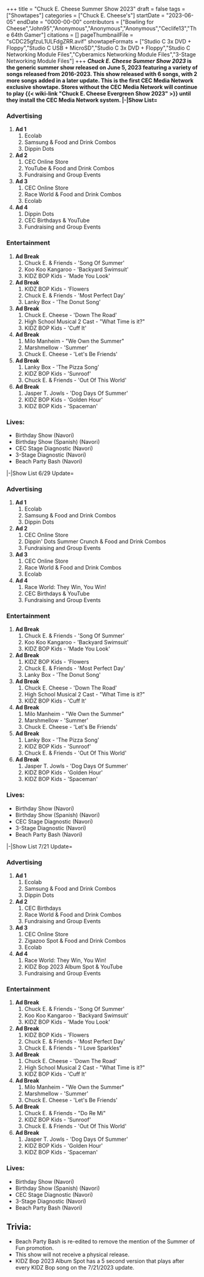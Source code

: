 +++
title = "Chuck E. Cheese Summer Show 2023"
draft = false
tags = ["Showtapes"]
categories = ["Chuck E. Cheese's"]
startDate = "2023-06-05"
endDate = "0000-00-00"
contributors = ["Bowling for Cheese","John95","Anonymous","Anonymous","Anonymous","Ceclife13","The 64th Gamer"]
citations = []
pageThumbnailFile = "sCDC25gfzuL1ULFdgZRR.avif"
showtapeFormats = ["Studio C 3x DVD + Floppy","Studio C USB + MicroSD","Studio C 3x DVD + Floppy","Studio C Networking Module Files","Cyberamics Networking Module Files","3-Stage Networking Module Files"]
+++
***Chuck E. Cheese Summer Show 2023* is the generic summer show released on June 5, 2023 featuring a variety of songs released from 2016-2023.
This show released with 6 songs, with 2 more songs added in a later update. This is the first CEC Media Network exclusive showtape. Stores without the CEC Media Network will continue to play {{< wiki-link "Chuck E. Cheese Evergreen Show 2023" >}} until they install the CEC Media Network system.
|-|Show List=**

### Advertising

1.  **Ad 1**
    1.  Ecolab
    2.  Samsung & Food and Drink Combos
    3.  Dippin Dots
2.  **Ad 2**
    1.  CEC Online Store
    2.  YouTube & Food and Drink Combos
    3.  Fundraising and Group Events
3.  **Ad 3**
    1.  CEC Online Store
    2.  Race World & Food and Drink Combos
    3.  Ecolab
4.  **Ad 4**
    1.  Dippin Dots
    2.  CEC Birthdays & YouTube
    3.  Fundraising and Group Events

### Entertainment

1.  **Ad Break**
    1.  Chuck E. & Friends - 'Song Of Summer'
    2.  Koo Koo Kangaroo - 'Backyard Swimsuit'
    3.  KIDZ BOP Kids - 'Made You Look'
2.  **Ad Break**
    1.  KIDZ BOP Kids - 'Flowers
    2.  Chuck E. & Friends - 'Most Perfect Day'
    3.  Lanky Box - 'The Donut Song'
3.  **Ad Break**
    1.  Chuck E. Cheese - 'Down The Road'
    2.  High School Musical 2 Cast - "What Time is it?"
    3.  KIDZ BOP Kids - 'Cuff It'
4.  **Ad Break**
    1.  Milo Manheim - "We Own the Summer"
    2.  Marshmellow - 'Summer'
    3.  Chuck E. Cheese - 'Let's Be Friends'
5.  **Ad Break**
    1.  Lanky Box - 'The Pizza Song'
    2.  KIDZ BOP Kids - 'Sunroof'
    3.  Chuck E. & Friends - 'Out Of This World'
6.  **Ad Break**
    1.  Jasper T. Jowls - 'Dog Days Of Summer'
    2.  KIDZ BOP Kids - 'Golden Hour'
    3.  KIDZ BOP Kids - 'Spaceman'

### Lives:

- Birthday Show (Navori)
- Birthday Show (Spanish) (Navori)
- CEC Stage Diagnostic (Navori)
- 3-Stage Diagnostic (Navori)
- Beach Party Bash (Navori)

|-|Show List 6/29 Update=

### Advertising

1.  **Ad 1**
    1.  Ecolab
    2.  Samsung & Food and Drink Combos
    3.  Dippin Dots
2.  **Ad 2**
    1.  CEC Online Store
    2.  Dippin' Dots Summer Crunch & Food and Drink Combos
    3.  Fundraising and Group Events
3.  **Ad 3**
    1.  CEC Online Store
    2.  Race World & Food and Drink Combos
    3.  Ecolab
4.  **Ad 4**
    1.  Race World: They Win, You Win!
    2.  CEC Birthdays & YouTube
    3.  Fundraising and Group Events

### Entertainment

1.  **Ad Break**
    1.  Chuck E. & Friends - 'Song Of Summer'
    2.  Koo Koo Kangaroo - 'Backyard Swimsuit'
    3.  KIDZ BOP Kids - 'Made You Look'
2.  **Ad Break**
    1.  KIDZ BOP Kids - 'Flowers
    2.  Chuck E. & Friends - 'Most Perfect Day'
    3.  Lanky Box - 'The Donut Song'
3.  **Ad Break**
    1.  Chuck E. Cheese - 'Down The Road'
    2.  High School Musical 2 Cast - "What Time is it?"
    3.  KIDZ BOP Kids - 'Cuff It'
4.  **Ad Break**
    1.  Milo Manheim - "We Own the Summer"
    2.  Marshmellow - 'Summer'
    3.  Chuck E. Cheese - 'Let's Be Friends'
5.  **Ad Break**
    1.  Lanky Box - 'The Pizza Song'
    2.  KIDZ BOP Kids - 'Sunroof'
    3.  Chuck E. & Friends - 'Out Of This World'
6.  **Ad Break**
    1.  Jasper T. Jowls - 'Dog Days Of Summer'
    2.  KIDZ BOP Kids - 'Golden Hour'
    3.  KIDZ BOP Kids - 'Spaceman'

### Lives:

- Birthday Show (Navori)
- Birthday Show (Spanish) (Navori)
- CEC Stage Diagnostic (Navori)
- 3-Stage Diagnostic (Navori)
- Beach Party Bash (Navori)

|-|Show List 7/21 Update=

### Advertising

1.  **Ad 1**
    1.  Ecolab
    2.  Samsung & Food and Drink Combos
    3.  Dippin Dots
2.  **Ad 2**
    1.  CEC Birthdays
    2.  Race World & Food and Drink Combos
    3.  Fundraising and Group Events
3.  **Ad 3**
    1.  CEC Online Store
    2.  Zigazoo Spot & Food and Drink Combos
    3.  Ecolab
4.  **Ad 4**
    1.  Race World: They Win, You Win!
    2.  KIDZ Bop 2023 Album Spot & YouTube
    3.  Fundraising and Group Events

### Entertainment

1.  **Ad Break**
    1.  Chuck E. & Friends - 'Song Of Summer'
    2.  Koo Koo Kangaroo - 'Backyard Swimsuit'
    3.  KIDZ BOP Kids - 'Made You Look'
2.  **Ad Break**
    1.  KIDZ BOP Kids - 'Flowers
    2.  Chuck E. & Friends - 'Most Perfect Day'
    3.  Chuck E. & Friends - "I Love Sparkles"
3.  **Ad Break**
    1.  Chuck E. Cheese - 'Down The Road'
    2.  High School Musical 2 Cast - "What Time is it?"
    3.  KIDZ BOP Kids - 'Cuff It'
4.  **Ad Break**
    1.  Milo Manheim - "We Own the Summer"
    2.  Marshmellow - 'Summer'
    3.  Chuck E. Cheese - 'Let's Be Friends'
5.  **Ad Break**
    1.  Chuck E. & Friends - "Do Re Mi"
    2.  KIDZ BOP Kids - 'Sunroof'
    3.  Chuck E. & Friends - 'Out Of This World'
6.  **Ad Break**
    1.  Jasper T. Jowls - 'Dog Days Of Summer'
    2.  KIDZ BOP Kids - 'Golden Hour'
    3.  KIDZ BOP Kids - 'Spaceman'

### Lives:

- Birthday Show (Navori)
- Birthday Show (Spanish) (Navori)
- CEC Stage Diagnostic (Navori)
- 3-Stage Diagnostic (Navori)
- Beach Party Bash (Navori)

## Trivia:

- Beach Party Bash is re-edited to remove the mention of the Summer of Fun promotion.
- This show will not receive a physical release.
- KIDZ Bop 2023 Album Spot has a 5 second version that plays after every KIDZ Bop song on the 7/21/2023 update.
